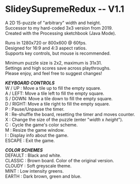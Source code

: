 # SlideySupremeRedux -- V1.1 #  
A 2D 15-puzzle of "arbitrary" width and height.  
Successor to my hard-coded 3x3 version from 2019.  
Created with the Processing sketchbook (Java Mode).  
  
Runs in 1280x720 or 800x600 @ 60fps.  
Designed for 16:9 and 4:3 aspect ratios.  
Supports key controls, but mouse is recommended.  
  
Minimum puzzle size is 2x2, maximum is 31x31.  
Settings and high scores save across playthroughs.  
Please enjoy, and feel free to suggest changes!  
  
***KEYBOARD CONTROLS***  
W / UP : Move a tile up to fill the empty square.  
A / LEFT: Move a tile left to fill the empty square.  
S / DOWN: Move a tile down to fill the empty square.  
D / RIGHT: Move a tile right to fill the empty square.  
P : Pause/Unpause the timer.  
R : Re-shuffle the board, resetting the timer and moves counter.  
X : Change the size of the puzzle (enter "*width* x *height*").  
C : Cycle the game's color scheme.  
M : Resize the game window.  
I : Display info about the game.  
ESCAPE : Exit the game.  
  
***COLOR SCHEMES***  
    DEFAULT : Black and white.  
    CLASSIC : Brown board. Color of the original version.  
    CLOUDY  : Soft greyscale theme.  
    MINT    : Low intensity greens.  
    EARTH   : Dark brown, green and blue.  
